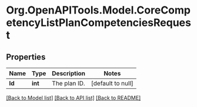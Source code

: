 # Org.OpenAPITools.Model.CoreCompetencyListPlanCompetenciesRequest

## Properties

Name | Type | Description | Notes
------------ | ------------- | ------------- | -------------
**Id** | **int** | The plan ID. | [default to null]

[[Back to Model list]](../README.md#documentation-for-models) [[Back to API list]](../README.md#documentation-for-api-endpoints) [[Back to README]](../README.md)

